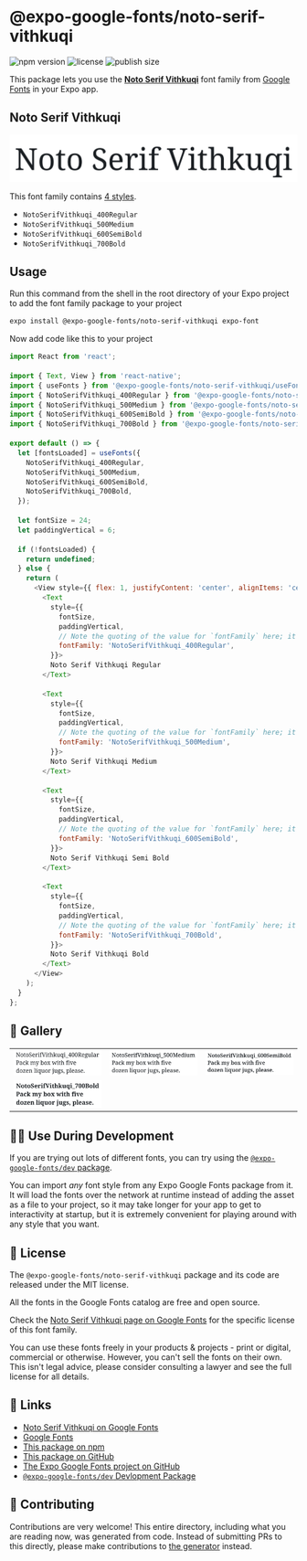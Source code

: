# @expo-google-fonts/noto-serif-vithkuqi

![npm version](https://flat.badgen.net/npm/v/@expo-google-fonts/noto-serif-vithkuqi)
![license](https://flat.badgen.net/github/license/expo/google-fonts)
![publish size](https://flat.badgen.net/packagephobia/install/@expo-google-fonts/noto-serif-vithkuqi)

This package lets you use the [**Noto Serif Vithkuqi**](https://fonts.google.com/specimen/Noto+Serif+Vithkuqi) font family from [Google Fonts](https://fonts.google.com/) in your Expo app.

## Noto Serif Vithkuqi

![Noto Serif Vithkuqi](./font-family.png)

This font family contains [4 styles](#-gallery).

- `NotoSerifVithkuqi_400Regular`
- `NotoSerifVithkuqi_500Medium`
- `NotoSerifVithkuqi_600SemiBold`
- `NotoSerifVithkuqi_700Bold`

## Usage

Run this command from the shell in the root directory of your Expo project to add the font family package to your project
```sh
expo install @expo-google-fonts/noto-serif-vithkuqi expo-font
```

Now add code like this to your project
```js
import React from 'react';

import { Text, View } from 'react-native';
import { useFonts } from '@expo-google-fonts/noto-serif-vithkuqi/useFonts';
import { NotoSerifVithkuqi_400Regular } from '@expo-google-fonts/noto-serif-vithkuqi/400Regular';
import { NotoSerifVithkuqi_500Medium } from '@expo-google-fonts/noto-serif-vithkuqi/500Medium';
import { NotoSerifVithkuqi_600SemiBold } from '@expo-google-fonts/noto-serif-vithkuqi/600SemiBold';
import { NotoSerifVithkuqi_700Bold } from '@expo-google-fonts/noto-serif-vithkuqi/700Bold';

export default () => {
  let [fontsLoaded] = useFonts({
    NotoSerifVithkuqi_400Regular,
    NotoSerifVithkuqi_500Medium,
    NotoSerifVithkuqi_600SemiBold,
    NotoSerifVithkuqi_700Bold,
  });

  let fontSize = 24;
  let paddingVertical = 6;

  if (!fontsLoaded) {
    return undefined;
  } else {
    return (
      <View style={{ flex: 1, justifyContent: 'center', alignItems: 'center' }}>
        <Text
          style={{
            fontSize,
            paddingVertical,
            // Note the quoting of the value for `fontFamily` here; it expects a string!
            fontFamily: 'NotoSerifVithkuqi_400Regular',
          }}>
          Noto Serif Vithkuqi Regular
        </Text>

        <Text
          style={{
            fontSize,
            paddingVertical,
            // Note the quoting of the value for `fontFamily` here; it expects a string!
            fontFamily: 'NotoSerifVithkuqi_500Medium',
          }}>
          Noto Serif Vithkuqi Medium
        </Text>

        <Text
          style={{
            fontSize,
            paddingVertical,
            // Note the quoting of the value for `fontFamily` here; it expects a string!
            fontFamily: 'NotoSerifVithkuqi_600SemiBold',
          }}>
          Noto Serif Vithkuqi Semi Bold
        </Text>

        <Text
          style={{
            fontSize,
            paddingVertical,
            // Note the quoting of the value for `fontFamily` here; it expects a string!
            fontFamily: 'NotoSerifVithkuqi_700Bold',
          }}>
          Noto Serif Vithkuqi Bold
        </Text>
      </View>
    );
  }
};

```

## 🔡 Gallery


||||
|-|-|-|
|![NotoSerifVithkuqi_400Regular](.//400Regular/NotoSerifVithkuqi_400Regular.ttf.png)|![NotoSerifVithkuqi_500Medium](.//500Medium/NotoSerifVithkuqi_500Medium.ttf.png)|![NotoSerifVithkuqi_600SemiBold](.//600SemiBold/NotoSerifVithkuqi_600SemiBold.ttf.png)||
|![NotoSerifVithkuqi_700Bold](.//700Bold/NotoSerifVithkuqi_700Bold.ttf.png)||||


## 👩‍💻 Use During Development

If you are trying out lots of different fonts, you can try using the [`@expo-google-fonts/dev` package](https://github.com/freeboub/google-fonts/tree/master/font-packages/dev#readme).

You can import *any* font style from any Expo Google Fonts package from it. It will load the fonts
over the network at runtime instead of adding the asset as a file to your project, so it may take longer
for your app to get to interactivity at startup, but it is extremely convenient
for playing around with any style that you want.

## 📖 License

The `@expo-google-fonts/noto-serif-vithkuqi` package and its code are released under the MIT license.

All the fonts in the Google Fonts catalog are free and open source.

Check the [Noto Serif Vithkuqi page on Google Fonts](https://fonts.google.com/specimen/Noto+Serif+Vithkuqi) for the specific license of this font family.

You can use these fonts freely in your products & projects - print or digital, commercial or otherwise. However, you can't sell the fonts on their own. This isn't legal advice, please consider consulting a lawyer and see the full license for all details.

## 🔗 Links

- [Noto Serif Vithkuqi on Google Fonts](https://fonts.google.com/specimen/Noto+Serif+Vithkuqi)
- [Google Fonts](https://fonts.google.com/)
- [This package on npm](https://www.npmjs.com/package/@expo-google-fonts/noto-serif-vithkuqi)
- [This package on GitHub](https://github.com/freeboub/google-fonts/tree/master/font-packages/noto-serif-vithkuqi)
- [The Expo Google Fonts project on GitHub](https://github.com/freeboub/google-fonts)
- [`@expo-google-fonts/dev` Devlopment Package](https://github.com/freeboub/google-fonts/tree/master/font-packages/dev)

## 🤝 Contributing

Contributions are very welcome! This entire directory, including what you are reading now, was generated from code. Instead of submitting PRs to this directly, please make contributions to [the generator](https://github.com/freeboub/google-fonts/tree/master/packages/generator) instead.
